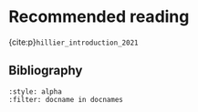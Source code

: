 # Recommended reading

{cite:p}`hillier_introduction_2021`


## Bibliography

```{bibliography}
:style: alpha
:filter: docname in docnames
```
